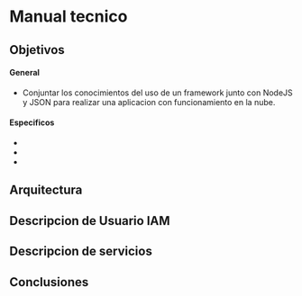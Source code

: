 # Manual tecnico
## Objetivos

#### General
- Conjuntar los conocimientos del uso de un framework junto con NodeJS y JSON para realizar una aplicacion con funcionamiento en la nube.


#### Especificos

- 
- 
-  

## Arquitectura

## Descripcion de Usuario IAM

## Descripcion de servicios

## Conclusiones
